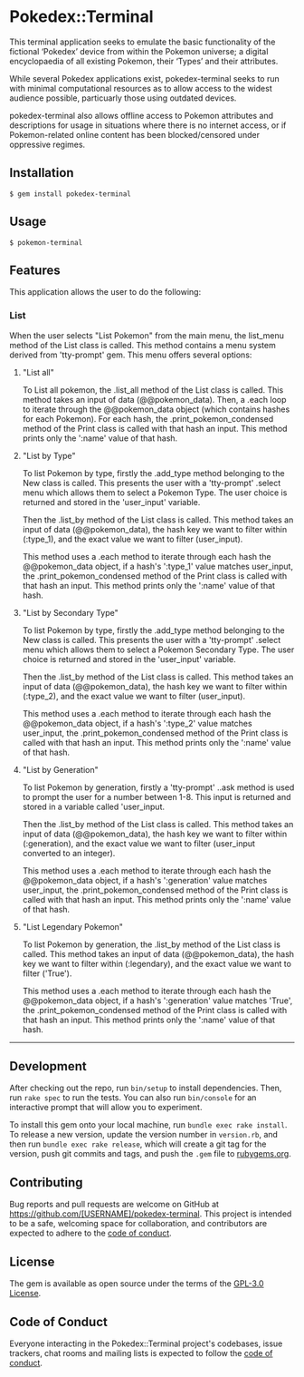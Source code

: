 # Pokedex::Terminal

This terminal application seeks to emulate the basic functionality of the fictional ‘Pokedex’ device from within the Pokemon universe; a digital encyclopaedia of all existing Pokemon, their ‘Types’ and their attributes.

While several Pokedex applications exist, pokedex-terminal seeks to run with minimal computational resources as to allow access to the widest audience possible, particuarly those using outdated devices.

pokedex-terminal also allows offline access to Pokemon attributes and descriptions for usage in situations where there is no internet access, or if Pokemon-related online content has been blocked/censored under oppressive regimes.

## Installation

```
$ gem install pokedex-terminal
```    

## Usage

```
$ pokemon-terminal
```

## Features

This application allows the user to do the following:

### List

When the user selects "List Pokemon" from the main menu, the list_menu method of the List class is called. This method contains a menu system derived from 'tty-prompt' gem. This menu offers several options:

1. "List all"

    To List all pokemon, the .list_all method of the List class is called. This method takes an input of data (@@pokemon_data). Then, a .each loop to iterate through the @@pokemon_data object (which contains hashes for each Pokemon). For each hash, the .print_pokemon_condensed method of the Print class is called with that hash an input. This method prints only the ':name' value of that hash.

2. "List by Type"

    To list Pokemon by type, firstly the .add_type method belonging to the New class is called. This presents the user with a 'tty-prompt' .select menu which allows them to select a Pokemon Type. The user choice is returned and stored in the 'user_input' variable.
    
    Then the .list_by method of the List class is called. This method takes an input of data (@@pokemon_data), the hash key we want to filter within (:type_1), and the exact value we want to filter (user_input).

    This method uses a .each method to iterate through  each hash the @@pokemon_data object, if a hash's ':type_1' value matches user_input, the .print_pokemon_condensed method of the Print class is called with that hash an input. This method prints only the ':name' value of that hash.

3. "List by Secondary Type"

    To list Pokemon by type, firstly the .add_type method belonging to the New class is called. This presents the user with a 'tty-prompt' .select menu which allows them to select a Pokemon Secondary Type. The user choice is returned and stored in the 'user_input' variable.
    
    Then the .list_by method of the List class is called. This method takes an input of data (@@pokemon_data), the hash key we want to filter within (:type_2), and the exact value we want to filter (user_input).

    This method uses a .each method to iterate through  each hash the @@pokemon_data object, if a hash's ':type_2' value matches user_input, the .print_pokemon_condensed method of the Print class is called with that hash an input. This method prints only the ':name' value of that hash.

4. "List by Generation"

    To list Pokemon by generation, firstly a 'tty-prompt' ..ask method is used to prompt the user for a number between 1-8. This input is returned and stored in a variable called 'user_input.

    Then the .list_by method of the List class is called. This method takes an input of data (@@pokemon_data), the hash key we want to filter within (:generation), and the exact value we want to filter (user_input converted to an integer).

    This method uses a .each method to iterate through  each hash the @@pokemon_data object, if a hash's ':generation' value matches user_input, the .print_pokemon_condensed method of the Print class is called with that hash an input. This method prints only the ':name' value of that hash.


5. "List Legendary Pokemon"

    To list Pokemon by generation, the .list_by method of the List class is called. This method takes an input of data (@@pokemon_data), the hash key we want to filter within (:legendary), and the exact value we want to filter ('True').

    This method uses a .each method to iterate through  each hash the @@pokemon_data object, if a hash's ':generation' value matches 'True', the .print_pokemon_condensed method of the Print class is called with that hash an input. This method prints only the ':name' value of that hash.

----

## Development

After checking out the repo, run `bin/setup` to install dependencies. Then, run `rake spec` to run the tests. You can also run `bin/console` for an interactive prompt that will allow you to experiment.

To install this gem onto your local machine, run `bundle exec rake install`. To release a new version, update the version number in `version.rb`, and then run `bundle exec rake release`, which will create a git tag for the version, push git commits and tags, and push the `.gem` file to [rubygems.org](https://rubygems.org).

## Contributing

Bug reports and pull requests are welcome on GitHub at https://github.com/[USERNAME]/pokedex-terminal. This project is intended to be a safe, welcoming space for collaboration, and contributors are expected to adhere to the [code of conduct](https://github.com/[USERNAME]/pokedex-terminal/blob/master/CODE_OF_CONDUCT.md).


## License

The gem is available as open source under the terms of the [GPL-3.0 License](https://opensource.org/licenses/GPL-3.0).

## Code of Conduct

Everyone interacting in the Pokedex::Terminal project's codebases, issue trackers, chat rooms and mailing lists is expected to follow the [code of conduct](https://github.com/[USERNAME]/pokedex-terminal/blob/master/CODE_OF_CONDUCT.md).
